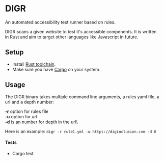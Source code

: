 # DIGR
An automated accessibility test runner based on rules.

DIGR scans a given website to test it's accessible compenents. It is written in Rust and aim to target other languages like Javascript in future.

## Setup
* Install [Rust toolchain](https://www.rust-lang.org/tools/install).
* Make sure you have [Cargo](https://doc.rust-lang.org/cargo/) on your system.


## Usage
The DIGR binary takes multiple command line arguments, a rules yaml file, a url and a depth number:

**-r** option for rules file\
**-u** option for url\
**-d** is an number for depth in the url\

Here is an example:
`digr -r rule1.yml -u https://diginclusion.com -d 0`


#### Tests
* Cargo test


